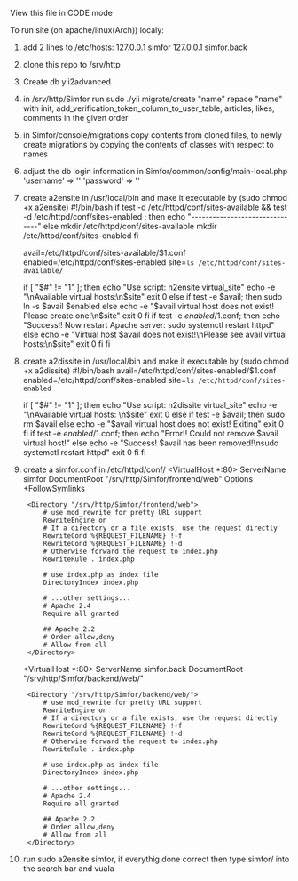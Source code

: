 View this file in CODE mode

To run site (on apache/linux(Arch)) localy:
1) add 2 lines to /etc/hosts:
   127.0.0.1 simfor
   127.0.0.1 simfor.back
2) clone this repo to /srv/http
3) Create db yii2advanced 
4) in /srv/http/Simfor run sudo ./yii migrate/create "name"
   repace "name" with init, add_verification_token_column_to_user_table, articles, likes, comments
   in the given order
5) in Simfor/console/migrations copy contents from cloned files, to newly create migrations
   by copying the contents of classes with respect to names
6) adjust the db login information in Simfor/common/config/main-local.php
   'username' => ''
   'password' => ''
7) create a2ensite in /usr/local/bin and make it executable by (sudo chmod +x a2ensite)
    #!/bin/bash
    if test -d /etc/httpd/conf/sites-available && test -d /etc/httpd/conf/sites-enabled  ; then
    echo "-------------------------------"
    else
    mkdir /etc/httpd/conf/sites-available
    mkdir /etc/httpd/conf/sites-enabled
    fi
     
    avail=/etc/httpd/conf/sites-available/$1.conf
    enabled=/etc/httpd/conf/sites-enabled
    site=`ls /etc/httpd/conf/sites-available/`
     
    if [ "$#" != "1" ]; then
            echo "Use script: n2ensite virtual_site"
            echo -e "\nAvailable virtual hosts:\n$site"
            exit 0
    else
    if test -e $avail; then
    sudo ln -s $avail $enabled
    else
    echo -e "$avail virtual host does not exist! Please create one!\n$site"
    exit 0
    fi
    if test -e $enabled/$1.conf; then
    echo "Success!! Now restart Apache server: sudo systemctl restart httpd"
    else
    echo  -e "Virtual host $avail does not exist!\nPlease see avail virtual hosts:\n$site"
    exit 0
    fi
    fi
8) create a2dissite in /usr/local/bin and make it executable by (sudo chmod +x a2dissite)
    #!/bin/bash
    avail=/etc/httpd/conf/sites-enabled/$1.conf
    enabled=/etc/httpd/conf/sites-enabled
    site=`ls /etc/httpd/conf/sites-enabled`
     
    if [ "$#" != "1" ]; then
            echo "Use script: n2dissite virtual_site"
            echo -e "\nAvailable virtual hosts: \n$site"
            exit 0
    else
    if test -e $avail; then
    sudo rm  $avail
    else
    echo -e "$avail virtual host does not exist! Exiting"
    exit 0
    fi
    if test -e $enabled/$1.conf; then
    echo "Error!! Could not remove $avail virtual host!"
    else
    echo  -e "Success! $avail has been removed!\nsudo systemctl restart httpd"
    exit 0
    fi
    fi
9) create a simfor.conf in /etc/httpd/conf/
    <VirtualHost *:80>
        ServerName simfor
        DocumentRoot "/srv/http/Simfor/frontend/web"
	      Options +FollowSymlinks
        
        <Directory "/srv/http/Simfor/frontend/web">
            # use mod_rewrite for pretty URL support
            RewriteEngine on
            # If a directory or a file exists, use the request directly
            RewriteCond %{REQUEST_FILENAME} !-f
            RewriteCond %{REQUEST_FILENAME} !-d
            # Otherwise forward the request to index.php
            RewriteRule . index.php

            # use index.php as index file
            DirectoryIndex index.php

            # ...other settings...
            # Apache 2.4
            Require all granted
            
            ## Apache 2.2
            # Order allow,deny
            # Allow from all
        </Directory>
    </VirtualHost>
    
    <VirtualHost *:80>
	      ServerName simfor.back
        DocumentRoot "/srv/http/Simfor/backend/web/"
        
        <Directory "/srv/http/Simfor/backend/web/">
            # use mod_rewrite for pretty URL support
            RewriteEngine on
            # If a directory or a file exists, use the request directly
            RewriteCond %{REQUEST_FILENAME} !-f
            RewriteCond %{REQUEST_FILENAME} !-d
            # Otherwise forward the request to index.php
            RewriteRule . index.php

            # use index.php as index file
            DirectoryIndex index.php

            # ...other settings...
            # Apache 2.4
            Require all granted
            
            ## Apache 2.2
            # Order allow,deny
            # Allow from all
        </Directory>
    </VirtualHost>
10) run sudo a2ensite simfor, if everythig done correct then type simfor/ into the search bar and vuala
    





